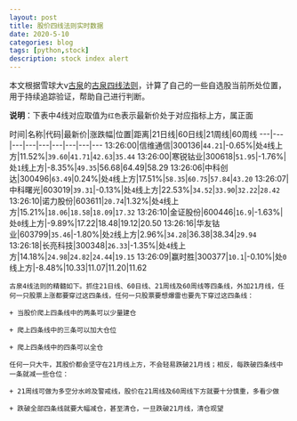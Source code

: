 ```yaml
---
layout: post
title: 股价四线法则实时数据
date: 2020-5-10
categories: blog
tags: [python,stock]
description: stock index alert
---
```



本文根据雪球大v[古泉](https://xueqiu.com/u/7148646888)的[古泉四线法则](https://xueqiu.com/7148646888/130498192)，计算了自己的一些自选股当前所处位置，用于持续追踪验证，帮助自己进行判断。

**说明**：下表中4线对应取值为`红色`表示最新价处于对应指标上方，属正面

时间|名称|代码|最新价|涨跌幅|位置|距离|21日线|60日线|21周线|60周线
---|---|---|---|---|---|---|---|---
13:26:00|信维通信|300136|`44.21`|-0.65%|处`4`线上方|11.52%|`39.60`|`41.71`|`42.63`|`35.44`
13:26:00|寒锐钴业|300618|`51.95`|-1.76%|处`1`线上方|-8.35%|`49.35`|56.68|64.49|58.29
13:26:06|中科创达|300496|`63.49`|0.24%|处`4`线上方|17.51%|`58.35`|`60.75`|`57.84`|`43.20`
13:26:07|中科曙光|603019|`39.31`|-0.13%|处`4`线上方|22.53%|`34.52`|`33.90`|`32.22`|`28.42`
13:26:10|诺力股份|603611|`20.74`|1.32%|处`4`线上方|15.21%|`18.06`|`18.58`|`18.09`|`17.32`
13:26:10|金证股份|600446|`16.9`|-1.63%|处`0`线上方|-9.89%|17.22|18.48|19.12|20.50
13:26:16|华友钴业|603799|`35.46`|-1.80%|处`2`线上方|2.96%|`34.28`|36.38|38.34|`29.94`
13:26:18|长亮科技|300348|`26.33`|-1.35%|处`4`线上方|14.18%|`24.98`|`24.82`|`24.44`|`19.15`
13:26:09|赢时胜|300377|`10.1`|-0.10%|处`0`线上方|-8.48%|10.33|11.07|11.20|11.62

```
古泉4线法则的精髓如下。抓住21日线、60日线、21周线及60周线等四条线，外加21月线，任何一只股票上涨都要穿过这四条线，任何一只股票要想爆雷也要先下穿过这四条线：

+ 当股价爬上四条线中的两条可以少量建仓

+ 爬上四条线中的三条可以加大仓位

+ 爬上四条线中的四条可以全仓

任何一只大牛，其股价都会坚守在21月线上方，不会轻易跌破21月线；相反，每跌破四条线中一条就减一些仓位：

+ 21周线可做为多空分水岭及警戒线，股价在21周线及60周线下方就要十分慎重，多看少做

+ 跌破全部四条线就要大幅减仓，甚至清仓，一旦跌破21月线，清仓观望
```